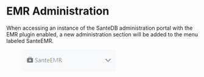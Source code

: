 # EMR Administration

When accessing an instance of the SanteDB administration portal with the EMR plugin enabled, a new administration section will be added to the menu labeled SanteEMR.

<figure><img src="../../.gitbook/assets/image (2).png" alt=""><figcaption></figcaption></figure>
